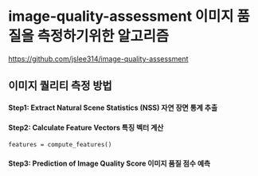 # image-quality-assessment 이미지 품질을 측정하기위한 알고리즘
https://github.com/jslee314/image-quality-assessment

## 이미지 퀄리티 측정 방법
#### Step1: Extract Natural Scene Statistics (NSS) 자연 장면 통계 추출
#### Step2: Calculate Feature Vectors 특징 벡터 계산
    features = compute_features()
#### Step3: Prediction of Image Quality Score 이미지 품질 점수 예측


